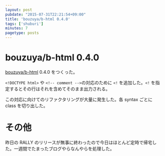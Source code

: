 ```yaml
---
layout: post
pubdate: "2015-07-31T22:21:54+09:00"
title: 'bouzuya/b-html 0.4.0'
tags: ['shuburi']
minutes: 7
pagetype: posts
---
```

# bouzuya/b-html 0.4.0

[bouzuya/b-html][] 0.4.0 をつくった。

`<!DOCTYPE html>` や `<!-- comment -->`の対応のために `<!` を追加した。`<!` を指定するとその行はそれを含めてそのまま出力される。

この対応に向けてのリファクタリングが大量に発生した。各 syntax ごとに class を切り出した。

# その他

昨日の RALLY のリリースが無事に終わったので今日はほとんど定時で帰宅した。一週間でたまったブログやらなんやらを処理した。

[bouzuya/b-html]: https://github.com/bouzuya/b-html
